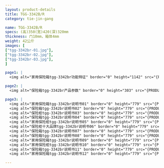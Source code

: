 ```yaml
---
layout: product-details
title: TGG-3342B/R
category: tie-jin-gang

name: TGG-3342B/R
specs: (高)350(宽)420(深)320mm
thickness: 门10mm，箱体4mm
weight: 42公斤
images: [
["tgg-3342br-01.jpg"],
["tgg-3342br-02.jpg"],
["tgg-3342br-03.jpg"],
]

page1: |
  <img alt="家用保险箱tgg-3342br功能特征" border="0" height="1142" src="{PRODUCT_IMAGES}tgg-gn.jpg" width="538" />

page2: |
  <img alt="保险箱tgg-3342br产品参数" border="0" height="303" src="{PRODUCT_IMAGES}tgg-cpcs.jpg" width="538" />

page3: |
  <img alt="家用保险箱tgg-3342br说明书01" border="0" height="779" src="{PRODUCT_IMAGES}tgg-sm01.jpg" width="528" /><br />
  <img alt="保险箱tgg-3342br说明书02" border="0" height="779" src="{PRODUCT_IMAGES}tgg-sm02.jpg" width="528" /><br />
  <img alt="保险柜tgg-3342br说明书03" border="0" height="779" src="{PRODUCT_IMAGES}tgg-sm03.jpg" width="528" /><br />
  <img alt="保险箱tgg-3342br说明书04" border="0" height="779" src="{PRODUCT_IMAGES}tgg-sm04.jpg" width="528" /><br />
  <img alt="家用保险柜tgg-3342br说明书05" border="0" height="779" src="{PRODUCT_IMAGES}tgg-sm05.jpg" width="528" /><br />
  <img alt="保险柜十大品牌tgg-3342br说明书06" border="0" height="779" src="{PRODUCT_IMAGES}tgg-sm06.jpg" width="528" /><br />
  <img alt="保险箱tgg-3342br说明书07" border="0" height="779" src="{PRODUCT_IMAGES}tgg-sm07.jpg" width="528" /><br />
  <img alt="保险箱tgg-3342br说明书08" border="0" height="779" src="{PRODUCT_IMAGES}tgg-sm08.jpg" width="528" /><br />
  <img alt="家用保险箱tgg-3342br说明书09" border="0" height="779" src="{PRODUCT_IMAGES}tgg-sm09.jpg" width="528" /><br />
  <img alt="家用保险柜tgg-3342br说明书10" border="0" height="779" src="{PRODUCT_IMAGES}tgg-sm10.jpg" width="528" /><br />
  <img alt="保险箱tgg-3342br说明书11" border="0" height="779" src="{PRODUCT_IMAGES}tgg-sm11.jpg" width="528" /><br />
  <img alt="家用保险箱tgg-3342br说明书12" border="0" height="779" src="{PRODUCT_IMAGES}tgg-sm12.jpg" width="528" />

---
```

